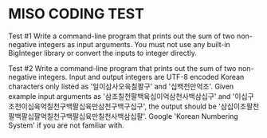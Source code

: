 # MISO CODING TEST

Test #1
Write a command-line program that prints out the sum of two non-negative integers as input arguments. You must not use any built-in BigInteger library or convert the inputs to integer directly.

Test #2
Write a command-line program that prints out the sum of two non-negative integers. Input and output integers are UTF-8 encoded Korean characters only listed as '일이삼사오육칠팔구' and '십백천만억조'. Given example input arguments as '삼조칠천팔백육십이억삼천사백삼십구' and '이십구조천이십육억칠천구백팔십육만삼천구백구십구', the output should be '삼십이조팔천팔백팔십팔억칠천구백팔십육만칠천사백삼십팔'. Google 'Korean Numbering System' if you are not familiar with.
